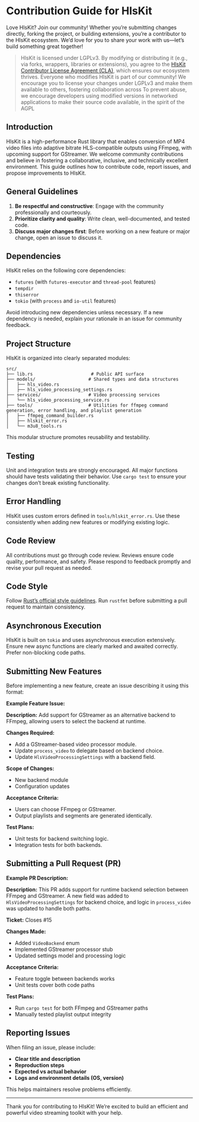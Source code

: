 # Contribution Guide for HlsKit

Love HlsKit? Join our community! Whether you’re submitting changes directly, forking the project, or building extensions, you’re a contributor to the HlsKit ecosystem. We’d love for you to share your work with us—let’s build something great together!

> HlsKit is licensed under LGPLv3. By modifying or distributing it (e.g., via forks, wrappers, libraries or extensions), you agree to the [HlsKit Contributor License Agreement (CLA)](CLA.md), which ensures our ecosystem thrives.
> Everyone who modifies HlsKit is part of our community! We encourage you to license your changes under LGPLv3 and make them available to others, fostering collaboration across
> To prevent abuse, we encourage developers using modified versions in networked applications to make their source code available, in the spirit of the AGPL

## Introduction

HlsKit is a high-performance Rust library that enables conversion of MP4 video files into adaptive bitrate HLS-compatible outputs using FFmpeg, with upcoming support for GStreamer. We welcome community contributions and believe in fostering a collaborative, inclusive, and technically excellent environment. This guide outlines how to contribute code, report issues, and propose improvements to HlsKit.

## General Guidelines

1. **Be respectful and constructive**: Engage with the community professionally and courteously.
2. **Prioritize clarity and quality**: Write clean, well-documented, and tested code.
3. **Discuss major changes first**: Before working on a new feature or major change, open an issue to discuss it.

## Dependencies

HlsKit relies on the following core dependencies:

- `futures` (with `futures-executor` and `thread-pool` features)
- `tempdir`
- `thiserror`
- `tokio` (with `process` and `io-util` features)

Avoid introducing new dependencies unless necessary. If a new dependency is needed, explain your rationale in an issue for community feedback.

## Project Structure

HlsKit is organized into clearly separated modules:

```
src/
├── lib.rs                      # Public API surface
├── models/                    # Shared types and data structures
│   ├── hls_video.rs
│   ├── hls_video_processing_settings.rs
├── services/                  # Video processing services
│   └── hls_video_processing_service.rs
├── tools/                     # Utilities for ffmpeg command generation, error handling, and playlist generation
│   ├── ffmpeg_command_builder.rs
│   ├── hlskit_error.rs
│   └── m3u8_tools.rs
```

This modular structure promotes reusability and testability.

## Testing

Unit and integration tests are strongly encouraged. All major functions should have tests validating their behavior. Use `cargo test` to ensure your changes don’t break existing functionality.

## Error Handling

HlsKit uses custom errors defined in `tools/hlskit_error.rs`. Use these consistently when adding new features or modifying existing logic.

## Code Review

All contributions must go through code review. Reviews ensure code quality, performance, and safety. Please respond to feedback promptly and revise your pull request as needed.

## Code Style

Follow [Rust’s official style guidelines](https://doc.rust-lang.org/1.0.0/style/). Run `rustfmt` before submitting a pull request to maintain consistency.

## Asynchronous Execution

HlsKit is built on `tokio` and uses asynchronous execution extensively. Ensure new async functions are clearly marked and awaited correctly. Prefer non-blocking code paths.

## Submitting New Features

Before implementing a new feature, create an issue describing it using this format:

**Example Feature Issue:**

**Description:**
Add support for GStreamer as an alternative backend to FFmpeg, allowing users to select the backend at runtime.

**Changes Required:**

- Add a GStreamer-based video processor module.
- Update `process_video` to delegate based on backend choice.
- Update `HlsVideoProcessingSettings` with a backend field.

**Scope of Changes:**

- New backend module
- Configuration updates

**Acceptance Criteria:**

- Users can choose FFmpeg or GStreamer.
- Output playlists and segments are generated identically.

**Test Plans:**

- Unit tests for backend switching logic.
- Integration tests for both backends.

## Submitting a Pull Request (PR)

**Example PR Description:**

**Description:**
This PR adds support for runtime backend selection between FFmpeg and GStreamer. A new field was added to `HlsVideoProcessingSettings` for backend choice, and logic in `process_video` was updated to handle both paths.

**Ticket:**
Closes #15

**Changes Made:**

- Added `VideoBackend` enum
- Implemented GStreamer processor stub
- Updated settings model and processing logic

**Acceptance Criteria:**

- Feature toggle between backends works
- Unit tests cover both code paths

**Test Plans:**

- Run `cargo test` for both FFmpeg and GStreamer paths
- Manually tested playlist output integrity

## Reporting Issues

When filing an issue, please include:

- **Clear title and description**
- **Reproduction steps**
- **Expected vs actual behavior**
- **Logs and environment details (OS, version)**

This helps maintainers resolve problems efficiently.

---

Thank you for contributing to HlsKit! We’re excited to build an efficient and powerful video streaming toolkit with your help.
